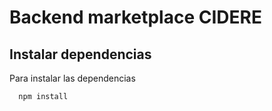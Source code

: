 # Backend marketplace CIDERE

## Instalar dependencias

Para instalar las dependencias

```bash
  npm install
```
